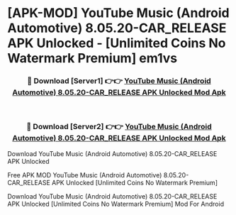 # [APK-MOD] YouTube Music (Android Automotive) 8.05.20-CAR_RELEASE APK Unlocked - [Unlimited Coins No Watermark Premium] em1vs



<div align="center">
<h3>🔴 Download [Server1] 👉👉 <a href="https://momento.my/?title=YouTube_Music_(Android_Automotive)_8.05.20-CAR_RELEASE_APK_Unlocked">YouTube Music (Android Automotive) 8.05.20-CAR_RELEASE APK Unlocked Mod Apk</a></h3><br>

<h3>🔴 Download [Server2] 👉👉 <a href="https://momento.my/?title=YouTube_Music_(Android_Automotive)_8.05.20-CAR_RELEASE_APK_Unlocked">YouTube Music (Android Automotive) 8.05.20-CAR_RELEASE APK Unlocked Mod Apk</a></h3>
</div>



Download YouTube Music (Android Automotive) 8.05.20-CAR_RELEASE APK Unlocked 

Free APK MOD YouTube Music (Android Automotive) 8.05.20-CAR_RELEASE APK Unlocked [Unlimited Coins No Watermark Premium]

Download YouTube Music (Android Automotive) 8.05.20-CAR_RELEASE APK Unlocked [Unlimited Coins No Watermark Premium] Mod For Android
